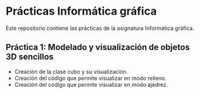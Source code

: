 # Prácticas Informática gráfica

Este repositorio contiene las prácticas de la asignatura Informática gráfica. 

## Práctica 1: Modelado y visualización de objetos 3D sencillos

* Creación de la clase cubo y su visualización.
* Creación del código que permite visualizar en modo relleno.
* Creación del código que permite visualizar en modo ajedrez.
